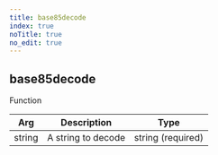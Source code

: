 ```yaml
---
title: base85decode
index: true
noTitle: true
no_edit: true
---
```




<div class="vql_item"></div>


## base85decode
<span class='vql_type pull-right page-header'>Function</span>



<div class="vqlargs"></div>

Arg | Description | Type
----|-------------|-----
string|A string to decode|string (required)

